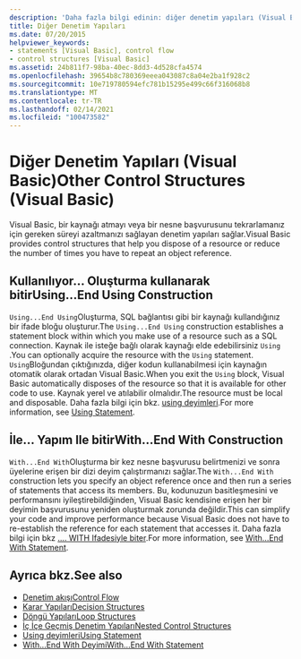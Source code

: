 ```yaml
---
description: 'Daha fazla bilgi edinin: diğer denetim yapıları (Visual Basic)'
title: Diğer Denetim Yapıları
ms.date: 07/20/2015
helpviewer_keywords:
- statements [Visual Basic], control flow
- control structures [Visual Basic]
ms.assetid: 24b811f7-98ba-40ec-8dd3-4d528cfa4574
ms.openlocfilehash: 39654b8c780369eeea043087c8a04e2ba1f928c2
ms.sourcegitcommit: 10e719780594efc781b15295e499c66f316068b8
ms.translationtype: MT
ms.contentlocale: tr-TR
ms.lasthandoff: 02/14/2021
ms.locfileid: "100473582"
---
```

# <a name="other-control-structures-visual-basic"></a><span data-ttu-id="08bef-103">Diğer Denetim Yapıları (Visual Basic)</span><span class="sxs-lookup"><span data-stu-id="08bef-103">Other Control Structures (Visual Basic)</span></span>

<span data-ttu-id="08bef-104">Visual Basic, bir kaynağı atmayı veya bir nesne başvurusunu tekrarlamanız için gereken süreyi azaltmanızı sağlayan denetim yapıları sağlar.</span><span class="sxs-lookup"><span data-stu-id="08bef-104">Visual Basic provides control structures that help you dispose of a resource or reduce the number of times you have to repeat an object reference.</span></span>  
  
## <a name="usingend-using-construction"></a><span data-ttu-id="08bef-105">Kullanılıyor... Oluşturma kullanarak bitir</span><span class="sxs-lookup"><span data-stu-id="08bef-105">Using...End Using Construction</span></span>  

 <span data-ttu-id="08bef-106">`Using...End Using`Oluşturma, SQL bağlantısı gibi bir kaynağı kullandığınız bir ifade bloğu oluşturur.</span><span class="sxs-lookup"><span data-stu-id="08bef-106">The `Using...End Using` construction establishes a statement block within which you make use of a resource such as a SQL connection.</span></span> <span data-ttu-id="08bef-107">Kaynak ile isteğe bağlı olarak kaynağı elde edebilirsiniz `Using` .</span><span class="sxs-lookup"><span data-stu-id="08bef-107">You can optionally acquire the resource with the `Using` statement.</span></span> <span data-ttu-id="08bef-108">`Using`Bloğundan çıktığınızda, diğer kodun kullanabilmesi için kaynağın otomatik olarak ortadan Visual Basic.</span><span class="sxs-lookup"><span data-stu-id="08bef-108">When you exit the `Using` block, Visual Basic automatically disposes of the resource so that it is available for other code to use.</span></span> <span data-ttu-id="08bef-109">Kaynak yerel ve atılabilir olmalıdır.</span><span class="sxs-lookup"><span data-stu-id="08bef-109">The resource must be local and disposable.</span></span> <span data-ttu-id="08bef-110">Daha fazla bilgi için bkz. [using deyimleri](../../../language-reference/statements/using-statement.md).</span><span class="sxs-lookup"><span data-stu-id="08bef-110">For more information, see [Using Statement](../../../language-reference/statements/using-statement.md).</span></span>  
  
## <a name="withend-with-construction"></a><span data-ttu-id="08bef-111">İle... Yapım Ile bitir</span><span class="sxs-lookup"><span data-stu-id="08bef-111">With...End With Construction</span></span>  

 <span data-ttu-id="08bef-112">`With...End With`Oluşturma bir kez nesne başvurusu belirtmenizi ve sonra üyelerine erişen bir dizi deyim çalıştırmanızı sağlar.</span><span class="sxs-lookup"><span data-stu-id="08bef-112">The `With...End With` construction lets you specify an object reference once and then run a series of statements that access its members.</span></span> <span data-ttu-id="08bef-113">Bu, kodunuzun basitleşmesini ve performansını iyileştirebildiğinden, Visual Basic kendisine erişen her bir deyimin başvurusunu yeniden oluşturmak zorunda değildir.</span><span class="sxs-lookup"><span data-stu-id="08bef-113">This can simplify your code and improve performance because Visual Basic does not have to re-establish the reference for each statement that accesses it.</span></span> <span data-ttu-id="08bef-114">Daha fazla bilgi için bkz [.... WITH Ifadesiyle biter](../../../language-reference/statements/with-end-with-statement.md).</span><span class="sxs-lookup"><span data-stu-id="08bef-114">For more information, see [With...End With Statement](../../../language-reference/statements/with-end-with-statement.md).</span></span>  
  
## <a name="see-also"></a><span data-ttu-id="08bef-115">Ayrıca bkz.</span><span class="sxs-lookup"><span data-stu-id="08bef-115">See also</span></span>

- [<span data-ttu-id="08bef-116">Denetim akışı</span><span class="sxs-lookup"><span data-stu-id="08bef-116">Control Flow</span></span>](index.md)
- [<span data-ttu-id="08bef-117">Karar Yapıları</span><span class="sxs-lookup"><span data-stu-id="08bef-117">Decision Structures</span></span>](decision-structures.md)
- [<span data-ttu-id="08bef-118">Döngü Yapıları</span><span class="sxs-lookup"><span data-stu-id="08bef-118">Loop Structures</span></span>](loop-structures.md)
- [<span data-ttu-id="08bef-119">İç İçe Geçmiş Denetim Yapıları</span><span class="sxs-lookup"><span data-stu-id="08bef-119">Nested Control Structures</span></span>](nested-control-structures.md)
- [<span data-ttu-id="08bef-120">Using deyimleri</span><span class="sxs-lookup"><span data-stu-id="08bef-120">Using Statement</span></span>](../../../language-reference/statements/using-statement.md)
- [<span data-ttu-id="08bef-121">With...End With Deyimi</span><span class="sxs-lookup"><span data-stu-id="08bef-121">With...End With Statement</span></span>](../../../language-reference/statements/with-end-with-statement.md)

